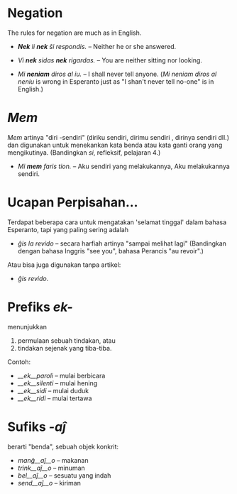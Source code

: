 # Negation

The rules for negation are much as in English.


- *__Nek__ li __nek__ ŝi respondis.*   – Neither he or she answered.
- *Vi __nek__ sidas __nek__ rigardas.* – You are neither sitting nor looking.

- *Mi __neniam__ diros al iu.* – I shall never tell anyone. (*Mi neniam diros al neniu* is wrong in Esperanto just as "I shan't never tell no-one" is in English.)


# *Mem*

*Mem* artinya "diri -sendiri" (diriku sendiri, dirimu sendiri , dirinya sendiri dll.) dan digunakan untuk menekankan kata benda atau kata ganti orang yang mengikutinya. (Bandingkan *si*, refleksif, pelajaran 4.)

- *Mi __mem__ faris tion.*  – Aku sendiri yang melakukannya, Aku melakukannya sendiri.

# Ucapan Perpisahan…

Terdapat beberapa cara untuk mengatakan 'selamat tinggal' dalam bahasa Esperanto, tapi yang paling sering adalah

- *ĝis la revido* – secara harfiah artinya "sampai melihat lagi" (Bandingkan dengan bahasa Inggris "see you", bahasa Perancis "au revoir".)

Atau bisa juga digunakan tanpa artikel:

- *ĝis revido*.


# Prefiks *ek-*

menunjukkan

1. permulaan sebuah tindakan, atau
2. tindakan sejenak yang tiba-tiba.

Contoh:

- *__ek__paroli*  – mulai berbicara
- *__ek__silenti* – mulai hening
- *__ek__sidi*    – mulai duduk
- *__ek__ridi*    – mulai tertawa
 

# Sufiks *-aĵ*

berarti "benda", sebuah objek konkrit:

- *manĝ__aĵ__o*  – makanan
- *trink__aĵ__o* – minuman
- *bel__aĵ__o*   – sesuatu yang indah
- *send__aĵ__o*  – kiriman
 
